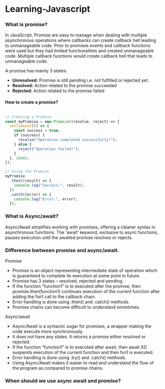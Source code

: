 # Learning-Javascript

### What is promise?
In JavaScript, Promise are easy to manage when dealing with multiple asynchronous operations where callbacks can create callback hell leading to unmanageable code. Prior to promises events and callback functions were used but they had limited functionalities and created unmanageable code. Multiple callback functions would create callback hell that leads to unmanageable code. 

A promise has mainly 3 states:
+ **Unresolved:** Promise is still pending i.e. not fulfilled or rejected yet.
+ **Resolved:** Action related to the promise succeeded
+ **Rejected:** Action related to the promise failed

#### How to create a promise?

``` js

// Creating a Promise
const myPromise = new Promise((resolve, reject) => {
  setTimeout(() => {
    const success = true;
    if (success) {
      resolve("Operation completed successfully!"); 
    } else {
      reject("Operation failed!"); 
    }
  }, 2000);
});

// Using the Promise
myPromise
  .then((result) => {
    console.log("Success:", result);
  })
  .catch((error) => {
    console.log("Error:", error);
  });
```

### What is Async/await?
Async/Await simplifies working with promises, offering a cleaner syntax in asynchronous functions. The ‘await’ keyword, exclusive to async functions, pauses execution until the awaited promise resolves or rejects.



### Difference bwtween promise and async/await.

Promise
+ Promise is an object representing intermediate state of operation which is guaranteed to complete its execution at some point in future.
+ Promise has 3 states – resolved, rejected and pending.
+ If the function “function1” is to executed after the promise, then promise.then(function1) continues execution of the current function after adding the fxn1 call to the callback chain.	
+ Error handling is done using .then() and .catch() methods.	
+ Promise chains can become difficult to understand sometimes.

Async/await
+ Async/Await is a syntactic sugar for promises, a wrapper making the code execute more synchronously.
+ It does not have any states. It returns a promise either resolved or rejected.
+ If the function “function1” is to executed after await, then await X() suspends execution of the current function and then fxn1 is executed.                                
+ Error handling is done using .try() and .catch() methods.
+ Using Async/Await makes it easier to read and understand the flow of the program as compared to promise chains.   

### When should we use async await and promise?

